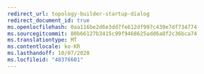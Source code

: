```yaml
---
redirect_url: topology-builder-startup-dialog
redirect_document_id: true
ms.openlocfilehash: 0aa116be2d6e3dd7fe612df997c439e7df734774
ms.sourcegitcommit: 80b66127b3415c99f9468625add6a8f2c36bca74
ms.translationtype: MT
ms.contentlocale: ko-KR
ms.lasthandoff: 10/07/2020
ms.locfileid: "48376601"
---
```

